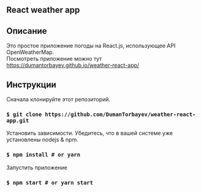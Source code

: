 ## React weather app

## Описание

Это простое приложение погоды на React.js, использующее API OpenWeatherMap.<br />
Посмотреть приложение можно тут https://dumantorbayev.github.io/weather-react-app/

## Инструкции
Сначала клонируйте этот репозиторий.

### `$ git clone https://github.com/DumanTorbayev/weather-react-app.git`

Установить зависимости. Убедитесь, что в вашей системе уже установлены nodejs & npm.

### `$ npm install # or yarn`

Запустить приложение

### `$ npm start # or yarn start`

